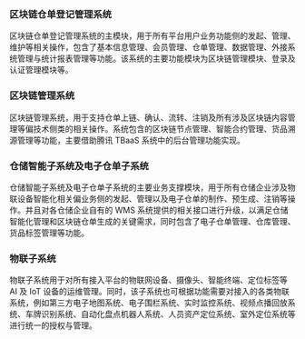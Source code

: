 

### 区块链仓单登记管理系统
区块链仓单登记管理系统的主模块，用于所有平台用户业务功能侧的发起、管理、维护等相关操作，包含了基本信息管理、会员管理、仓单管理、数据管理、外接系统管理与统计报表管理等功能。该系统的主要功能模块为区块链管理模块、登录及认证管理模块等。

### 区块链管理系统
区块链管理系统，用于支持仓单上链、确认、流转、注销及所有涉及区块链内容管理等偏技术侧类的相关操作。系统包含的区块链节点管理、智能合约管理、货品溯源管理等功能，主要借助腾讯 TBaaS 系统中的后台管理功能实现。


### 仓储智能子系统及电子仓单子系统
仓储智能子系统及电子仓单子系统的主要业务支撑模块，用于所有仓储企业涉及物联设备智能化相关偏业务侧的发起、管理以及电子仓单的制作、预生成、注销等操作。并且对各仓储企业自有的 WMS 系统提供的相关接口进行升级，以满足仓储智能化管理和区块链仓单生成的关键需求，同时包含了电子仓单管理、仓库管理、货品标签管理等功能。

### 物联子系统
物联子系统用于对所有接入平台的物联网设备、摄像头、智能终端、定位标签等 AI 及 IoT 设备的运维管理。同时，该子系统也可根据功能需要对接入的各类物联系统，例如第三方电子地图系统、电子围栏系统、实时监控系统、视频点播回放系统、车牌识别系统、自动化盘点机器人系统、人员资产定位系统、室外定位系统等进行统一的授权与管理。


